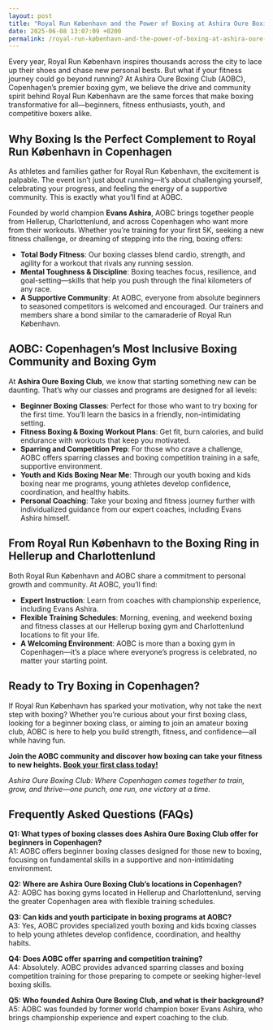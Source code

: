 ```yaml
---
layout: post
title: "Royal Run København and the Power of Boxing at Ashira Oure Boxing Club"
date: 2025-06-08 13:07:09 +0200
permalink: /royal-run-københavn-and-the-power-of-boxing-at-ashira-oure-boxing-club/
---
```

Every year, Royal Run København inspires thousands across the city to lace up their shoes and chase new personal bests. But what if your fitness journey could go beyond running? At Ashira Oure Boxing Club (AOBC), Copenhagen’s premier boxing gym, we believe the drive and community spirit behind Royal Run København are the same forces that make boxing transformative for all—beginners, fitness enthusiasts, youth, and competitive boxers alike.

## Why Boxing Is the Perfect Complement to Royal Run København in Copenhagen

As athletes and families gather for Royal Run København, the excitement is palpable. The event isn’t just about running—it’s about challenging yourself, celebrating your progress, and feeling the energy of a supportive community. This is exactly what you’ll find at AOBC.

Founded by world champion **Evans Ashira**, AOBC brings together people from Hellerup, Charlottenlund, and across Copenhagen who want more from their workouts. Whether you’re training for your first 5K, seeking a new fitness challenge, or dreaming of stepping into the ring, boxing offers:

- **Total Body Fitness**: Our boxing classes blend cardio, strength, and agility for a workout that rivals any running session.
- **Mental Toughness & Discipline**: Boxing teaches focus, resilience, and goal-setting—skills that help you push through the final kilometers of any race.
- **A Supportive Community**: At AOBC, everyone from absolute beginners to seasoned competitors is welcomed and encouraged. Our trainers and members share a bond similar to the camaraderie of Royal Run København.

## AOBC: Copenhagen’s Most Inclusive Boxing Community and Boxing Gym

At **Ashira Oure Boxing Club**, we know that starting something new can be daunting. That’s why our classes and programs are designed for all levels:

- **Beginner Boxing Classes**: Perfect for those who want to try boxing for the first time. You’ll learn the basics in a friendly, non-intimidating setting.
- **Fitness Boxing & Boxing Workout Plans**: Get fit, burn calories, and build endurance with workouts that keep you motivated.
- **Sparring and Competition Prep**: For those who crave a challenge, AOBC offers sparring classes and boxing competition training in a safe, supportive environment.
- **Youth and Kids Boxing Near Me**: Through our youth boxing and kids boxing near me programs, young athletes develop confidence, coordination, and healthy habits.
- **Personal Coaching**: Take your boxing and fitness journey further with individualized guidance from our expert coaches, including Evans Ashira himself.

## From Royal Run København to the Boxing Ring in Hellerup and Charlottenlund

Both Royal Run København and AOBC share a commitment to personal growth and community. At AOBC, you’ll find:

- **Expert Instruction**: Learn from coaches with championship experience, including Evans Ashira.
- **Flexible Training Schedules**: Morning, evening, and weekend boxing and fitness classes at our Hellerup boxing gym and Charlottenlund locations to fit your life.
- **A Welcoming Environment**: AOBC is more than a boxing gym in Copenhagen—it’s a place where everyone’s progress is celebrated, no matter your starting point.

## Ready to Try Boxing in Copenhagen?

If Royal Run København has sparked your motivation, why not take the next step with boxing? Whether you’re curious about your first boxing class, looking for a beginner boxing class, or aiming to join an amateur boxing club, AOBC is here to help you build strength, fitness, and confidence—all while having fun.

**Join the AOBC community and discover how boxing can take your fitness to new heights. [Book your first class today!](https://www.ashiraoure.com/)**

*Ashira Oure Boxing Club: Where Copenhagen comes together to train, grow, and thrive—one punch, one run, one victory at a time.*

## Frequently Asked Questions (FAQs)

**Q1: What types of boxing classes does Ashira Oure Boxing Club offer for beginners in Copenhagen?**  
A1: AOBC offers beginner boxing classes designed for those new to boxing, focusing on fundamental skills in a supportive and non-intimidating environment.

**Q2: Where are Ashira Oure Boxing Club’s locations in Copenhagen?**  
A2: AOBC has boxing gyms located in Hellerup and Charlottenlund, serving the greater Copenhagen area with flexible training schedules.

**Q3: Can kids and youth participate in boxing programs at AOBC?**  
A3: Yes, AOBC provides specialized youth boxing and kids boxing classes to help young athletes develop confidence, coordination, and healthy habits.

**Q4: Does AOBC offer sparring and competition training?**  
A4: Absolutely. AOBC provides advanced sparring classes and boxing competition training for those preparing to compete or seeking higher-level boxing skills.

**Q5: Who founded Ashira Oure Boxing Club, and what is their background?**  
A5: AOBC was founded by former world champion boxer Evans Ashira, who brings championship experience and expert coaching to the club.

<script type="application/ld+json">
{
  "@context": "https://schema.org",
  "@type": "BlogPosting",
  "headline": "Royal Run København and the Power of Boxing at Ashira Oure Boxing Club",
  "description": "Explore how Ashira Oure Boxing Club in Copenhagen complements the Royal Run København with boxing classes for beginners, youth programs, sparring, and fitness training.",
  "author": {
    "@type": "Person",
    "name": "Evans Ashira"
  },
  "datePublished": "2024-06-01",
  "mainEntityOfPage": {
    "@type": "WebPage",
    "@id": "https://www.ashiraoure.com/blog/royal-run-kobenhavn-boxing"
  },
  "publisher": {
    "@type": "Person",
    "name": "Evans Ashira"
  },
  "articleBody": "Every year, Royal Run København inspires thousands across the city to lace up their shoes and chase new personal bests. But what if your fitness journey could go beyond running? At Ashira Oure Boxing Club (AOBC), Copenhagen’s premier boxing gym, we believe the drive and community spirit behind Royal Run København are the same forces that make boxing transformative for all—beginners, fitness enthusiasts, youth, and competitive boxers alike. As athletes and families gather for Royal Run København, the excitement is palpable. The event isn’t just about running—it’s about challenging yourself, celebrating your progress, and feeling the energy of a supportive community. This is exactly what you’ll find at AOBC. Founded by world champion Evans Ashira, AOBC brings together people from Hellerup, Charlottenlund, and across Copenhagen who want more from their workouts. Whether you’re training for your first 5K, seeking a new fitness challenge, or dreaming of stepping into the ring, boxing offers total body fitness, mental toughness, discipline and a supportive community. AOBC knows starting something new can be daunting, so their beginner boxing classes, fitness boxing, sparring, competition prep, and youth boxing programs are designed for all levels. With expert instruction, flexible training schedules, and a welcoming environment, AOBC is more than a boxing gym—it’s a community. Join the AOBC community and discover how boxing can take your fitness to new heights."
}
</script>

<script type="application/ld+json">
{
  "@context": "https://schema.org",
  "@type": "FAQPage",
  "mainEntity": [
    {
      "@type": "Question",
      "name": "What types of boxing classes does Ashira Oure Boxing Club offer for beginners in Copenhagen?",
      "acceptedAnswer": {
        "@type": "Answer",
        "text": "AOBC offers beginner boxing classes designed for those new to boxing, focusing on fundamental skills in a supportive and non-intimidating environment."
      }
    },
    {
      "@type": "Question",
      "name": "Where are Ashira Oure Boxing Club’s locations in Copenhagen?",
      "acceptedAnswer": {
        "@type": "Answer",
        "text": "AOBC has boxing gyms located in Hellerup and Charlottenlund, serving the greater Copenhagen area with flexible training schedules."
      }
    },
    {
      "@type": "Question",
      "name": "Can kids and youth participate in boxing programs at AOBC?",
      "acceptedAnswer": {
        "@type": "Answer",
        "text": "Yes, AOBC provides specialized youth boxing and kids boxing classes to help young athletes develop confidence, coordination, and healthy habits."
      }
    },
    {
      "@type": "Question",
      "name": "Does AOBC offer sparring and competition training?",
      "acceptedAnswer": {
        "@type": "Answer",
        "text": "Absolutely. AOBC provides advanced sparring classes and boxing competition training for those preparing to compete or seeking higher-level boxing skills."
      }
    },
    {
      "@type": "Question",
      "name": "Who founded Ashira Oure Boxing Club, and what is their background?",
      "acceptedAnswer": {
        "@type": "Answer",
        "text": "AOBC was founded by former world champion boxer Evans Ashira, who brings championship experience and expert coaching to the club."
      }
    }
  ]
}
</script>